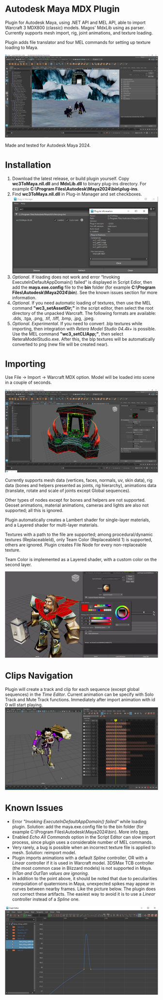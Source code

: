 # Autodesk Maya MDX Plugin
Plugin for Autodesk Maya, using .NET API and MEL API, able to import Warcraft 3 MDX800 (classic) models. Magos' MdxLib using as parser. Currently supports mesh import, rig, joint animations, and texture loading.

Plugin adds file translator and four MEL commands for setting up texture loading to Maya.

![](images/arthasillidan.png)

Made and tested for Autodesk Maya 2024.

# Installation
1. Download the latest release, or build plugin yourself. Copy **wc3ToMaya.nll.dll** and **MdxLib.dll** to binary plug-ins directory. For example **C:\Program Files\Autodesk\Maya2024\bin\plug-ins**.
2. Find **wc3ToMaya.nll.dll** in Plug-in Manager and set checkboxes.
![Plug-in](images/window.png)
3. *Optional*. If loading does not work and error “Invoking ExecuteInDefaultAppDomain() failed” is displayed in Script Edior, then add the **maya.exe.config** file to the **bin** folder (for example **C:\Program Files\Autodesk\Maya2024\bin**). See the known issues section for more information.
3. *Optional*. If you need automatic loading of textures, then use the MEL command **"wc3_setAssetDir;"** in the script editor, then select the root directory of the unpacked Warcraft. The following formats are available: .dds, .tga, .png, .tif, .tiff, .bmp, .jpg, .jpeg.
4. *Optional. Experimental*. If you need to convert .blp textures while importing, then integration with *Retera Model Studio 04.4k+* is possible. Use the MEL command **"wc3_setCLIApp;"**, then select ReteraModelStudio.exe. After this, the blp textures will be automatically converted to png (new file will be created near).

# Importing

Use File -> Import -> Warcraft MDX option. Model will be loaded into scene in a couple of seconds.

![](images/demongate.png)

Currently supports mesh data (vertices, faces, normals, uv, skin data), rig data (bones and helpers presented as joints, rig hierarchy), animations data (translate, rotate and scale of joints except Global sequences).

Other types of nodes except for bones and helpers are not supported. Geoset animations, material animations, cameras and lights are also not supported; all this is ignored. 

Plugin automatically creates a Lambert shader for single-layer materials, and a Layered shader for multi-layer materials.

Textures with a path to the file are supported; among procedural/dynamic textures (ReplaceableId), only Team Color (ReplaceableId 1) is supported, others are ignored. Plugin creates File Node for every non-replaceable texture.

Team Color is implemented as a Layered shader, with a custom color on the second layer.

![Team Color](images/paladin.gif)

# Clips Navigation

Plugin will create a track and clip for each sequence (except global sequences) in the *Time Editor*. Current animation can be specify with Solo Track and Mute Track functions. Immediately after import animation with id 0 will start playing.
![Time Editor](images/ghoul.png)

# Known Issues

- Error *"Invoking ExecuteInDefaultAppDomain() failed"* while loading plugin. Solution: add the maya.exe.config file to the bin folder (for example C:\Program Files\Autodesk\Maya2024\bin). More info [here](https://forums.autodesk.com/t5/maya-programming/odd-net-plugin-behaviour/td-p/8129246).
- Enabled *Echo All Commands* option in the Script Editor can slow import process, since plugin uses a considerable number of MEL commands.
- Very rarely, a bug is possible when an incorrect texture file is applied to mesh. Solution: reimport model.
- Plugin imports animations with a default *Spline* controller, OR with a *Linear* controller if it is used in Warcraft model. 3DSMax TCB controller (the most common case in Blizzard models) is not supported in Maya. *InTan and OutTan values are ignoring.*
- In addition to the point above, it should be noted that due to peculiarities interpolation of quaternions in Maya, unexpected spikes may appear in curves between nearby frames. Like the picture below. The plugin does not correct these artifacts. The easiest way to avoid it is to use a *Linear* controller instead of a *Spline* one.

![Curve](images/curvespike.png)
